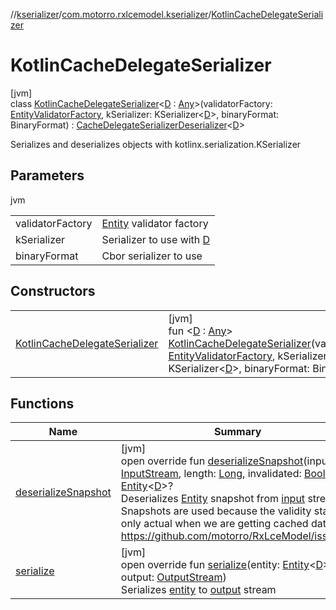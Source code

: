 //[kserializer](../../../index.md)/[com.motorro.rxlcemodel.kserializer](../index.md)/[KotlinCacheDelegateSerializer](index.md)

# KotlinCacheDelegateSerializer

[jvm]\
class [KotlinCacheDelegateSerializer](index.md)&lt;[D](index.md) : [Any](https://kotlinlang.org/api/latest/jvm/stdlib/kotlin/-any/index.html)&gt;(validatorFactory: [EntityValidatorFactory](../../../../base/base/com.motorro.rxlcemodel.base.entity/-entity-validator-factory/index.md), kSerializer: KSerializer&lt;[D](index.md)&gt;, binaryFormat: BinaryFormat) : [CacheDelegateSerializerDeserializer](../../../../base/base/com.motorro.rxlcemodel.base.service/-cache-delegate-serializer-deserializer/index.md)&lt;[D](index.md)&gt; 

Serializes and deserializes objects with kotlinx.serialization.KSerializer

## Parameters

jvm

| | |
|---|---|
| validatorFactory | [Entity](../../../../base/base/com.motorro.rxlcemodel.base.entity/-entity/index.md) validator factory |
| kSerializer | Serializer to use with [D](index.md) |
| binaryFormat | Cbor serializer to use |

## Constructors

| | |
|---|---|
| [KotlinCacheDelegateSerializer](-kotlin-cache-delegate-serializer.md) | [jvm]<br>fun &lt;[D](index.md) : [Any](https://kotlinlang.org/api/latest/jvm/stdlib/kotlin/-any/index.html)&gt; [KotlinCacheDelegateSerializer](-kotlin-cache-delegate-serializer.md)(validatorFactory: [EntityValidatorFactory](../../../../base/base/com.motorro.rxlcemodel.base.entity/-entity-validator-factory/index.md), kSerializer: KSerializer&lt;[D](index.md)&gt;, binaryFormat: BinaryFormat) |

## Functions

| Name | Summary |
|---|---|
| [deserializeSnapshot](deserialize-snapshot.md) | [jvm]<br>open override fun [deserializeSnapshot](deserialize-snapshot.md)(input: [InputStream](https://docs.oracle.com/javase/8/docs/api/java/io/InputStream.html), length: [Long](https://kotlinlang.org/api/latest/jvm/stdlib/kotlin/-long/index.html), invalidated: [Boolean](https://kotlinlang.org/api/latest/jvm/stdlib/kotlin/-boolean/index.html)): [Entity](../../../../base/base/com.motorro.rxlcemodel.base.entity/-entity/index.md)&lt;[D](index.md)&gt;?<br>Deserializes [Entity](../../../../base/base/com.motorro.rxlcemodel.base.entity/-entity/index.md) snapshot from [input](deserialize-snapshot.md) stream Snapshots are used because the validity status is only actual when we are getting cached data. https://github.com/motorro/RxLceModel/issues/5 |
| [serialize](serialize.md) | [jvm]<br>open override fun [serialize](serialize.md)(entity: [Entity](../../../../base/base/com.motorro.rxlcemodel.base.entity/-entity/index.md)&lt;[D](index.md)&gt;, output: [OutputStream](https://docs.oracle.com/javase/8/docs/api/java/io/OutputStream.html))<br>Serializes [entity](serialize.md) to [output](serialize.md) stream |
